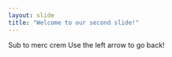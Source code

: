 ```yaml
---
layout: slide
title: "Welcome to our second slide!"
---
```

Sub to merc crem
Use the left arrow to go back!
